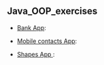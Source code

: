 ## Java_OOP_exercises



- [Bank App](/bankapp/): 

- [Mobile contacts App](/mobile-contacts-app/): 

- [Shapes App ](/shapes/): 





